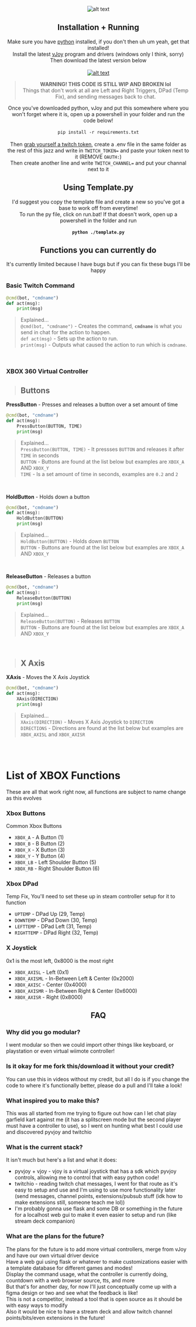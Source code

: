 <center>

![alt text](images/icon.svg)

## Installation + Running
Make sure you have [python](https://www.python.org/) installed, if you don't then uh um yeah, get that installed!
<br>
Install the latest [vJoy](https://sourceforge.net/projects/vjoystick/) program and drivers (windows only I think, sorry)
<br>
Then download the latest version below
<br>
<br>
[![alt text](images/dl.svg)](https://github.com/hiimpie/TwitchController/archive/refs/heads/main.zip)
<br>
> <b>WARNING! THIS CODE IS STILL WIP AND BROKEN lol</b><br>
> Things that don't work at all are Left and Right Triggers, DPad (Temp Fix), and sending messages back to chat.

Once you've downloaded python, vJoy and put this somewhere where you won't forget where it is, open up a powershell in your folder and run the code below!<br><br>
`
pip install -r requirements.txt
`
<br><br>
Then [grab yourself a twitch token](https://twitchapps.com/tmi/), create a .env file in the same folder as the rest of this jazz and write in `TWITCH_TOKEN=` and paste your token next to it (REMOVE `OAUTH:`)<br>
Then create another line and write `TWITCH_CHANNEL=` and put your channal next to it

## Using Template.py
I'd suggest you copy the template file and create a new so you've got a base to work off from everytime!<br>
To run the py file, click on run.bat! If that doesn't work, open up a powershell in the folder and run <br><br>
<b>`
python ./template.py
`</b>

## Functions you can currently do
It's currently limited because I have bugs but if you can fix these bugs I'll be happy
</center>

### Basic Twitch Command
```py
@cmd(bot, "cmdname")
def act(msg):
    print(msg)
```
> Explained...<br>
> `@cmd(bot, "cmdname")` - Creates the command, <b>`cmdname`</b> is what you send in chat for the action to happen.<br>
> `def act(msg)` - Sets up the action to run.<br>
> `print(msg)` - Outputs what caused the action to run which is `cmdname`.
> 
<br>

### XBOX 360 Virtual Controller

> ## Buttons

<b>PressButton</b> - Presses and releases a button over a set amount of time
```py
@cmd(bot, "cmdname")
def act(msg):
    PressButton(BUTTON, TIME)
    print(msg)
```
> Explained...<br>
> `PressButton(BUTTON, TIME)` - It pressses `BUTTON` and releases it after `TIME` in seconds<br>
> `BUTTON` - Buttons are found at the list below but examples are `XBOX_A` AND `XBOX_Y`<br>
> `TIME` - Is a set amount of time in seconds, examples are `0.2` and `2`

<br>

<b>HoldButton</b> - Holds down a button
```py
@cmd(bot, "cmdname")
def act(msg): 
    HoldButton(BUTTON)
    print(msg)
```

> Explained...<br>
> `HoldButton(BUTTON)` - Holds down `BUTTON`<br>
> `BUTTON` - Buttons are found at the list below but examples are `XBOX_A` AND `XBOX_Y`<br>

<br>

<b>ReleaseButton</b> - Releases a button
```py
@cmd(bot, "cmdname")
def act(msg): 
    ReleaseButton(BUTTON)
    print(msg)
```

> Explained...<br>
> `ReleaseButton(BUTTON)` - Releases `BUTTON`<br>
> `BUTTON` - Buttons are found at the list below but examples are `XBOX_A` AND `XBOX_Y`<br>

<br>

> ## X Axis

<b>XAxis</b> - Moves the X Axis Joystick
```py
@cmd(bot, "cmdname")
def act(msg): 
    XAxis(DIRECTION)
    print(msg)
```

> Explained...<br>
> `XAxis(DIRECTION)` - Moves X Axis Joystick to `DIRECTION`<br>
> `DIRECTIONS` - Directions are found at the list below but examples are `XBOX_AXISL` and `XBOX_AXISR`<br>

<br><br>

# List of XBOX Functions
These are all that work right now, all functions are subject to name change as this evolves<br>

### Xbox Buttons
Common Xbox Buttons
- `XBOX_A` - A Button (1)
- `XBOX_B` - B Button (2)
- `XBOX_X` - X Button (3)
- `XBOX_Y` - Y Button (4)
- `XBOX_LB` - Left Shoulder Button (5)
- `XBOX_RB` - Right Shoulder Button (6)

### Xbox DPad
Temp Fix, You'll need to set these up in steam controller setup for it to function
- `UPTEMP` - DPad Up (29, Temp)
- `DOWNTEMP` - DPad Down (30, Temp)
- `LEFTTEMP` - DPad Left (31, Temp)
- `RIGHTTEMP` - DPad Right (32, Temp)


### X Joystick
0x1 is the most left, 0x8000 is the most right
- `XBOX_AXISL` - Left (0x1)
- `XBOX_AXISML` - In-Between Left & Center (0x2000)
- `XBOX_AXISC` - Center (0x4000)
- `XBOX_AXISMR` - In-Between Right & Center (0x6000)
- `XBOX_AXISR` - Right (0x8000)

<center>

## FAQ
</center>

### Why did you go modular?
I went modular so then we could import other things like keyboard, or playstation or even virtual wiimote controller!

### Is it okay for me fork this/download it without your credit?
You can use this in videos without my credit, but all I do is if you change the code to where it's functionally better, please do a pull and I'll take a look!

### What inspired you to make this?
This was all started from me trying to figure out how can I let chat play garfield kart against me (it has a splitscreen mode but the second player must have a controller to use), so I went on hunting what best I could use and discovered pyvjoy and twitchio

### What is the current stack?
It isn't much but here's a list and what it does:
- pyvjoy + vjoy - vjoy is a virtual joystick that has a sdk which pyvjoy controls, allowing me to control that with easy python code!
- twitchio - reading twitch chat messages, I went for that route as it's easy to setup and use and I'm using to use more functionality later (send messages, channel points, extensions/pubsub stuff (idk how to make extensions still, someone teach me lol))
- I'm probably gonna use flask and some DB or something in the future for a localhost web gui to make it even easier to setup and run (like stream deck companion)

### What are the plans for the future?
The plans for the future is to add more virtual controllers, merge from vJoy and have our own virtual driver device<br>
Have a web gui using flask or whatever to make customizations easier with a template database for different games and modes!<br>
Display the command usage, what the controller is currently doing, countdown with a web browser source, tts, and more<br>
But that's for another day, for now I'll just conceptually come up with a figma design or two and see what the feedback is like!<br>
This is not a competitor, instead a tool that is open source as it should be with easy ways to modify<br>
Also it would be nice to have a stream deck and allow twitch channel points/bits/even extensions in the future!
